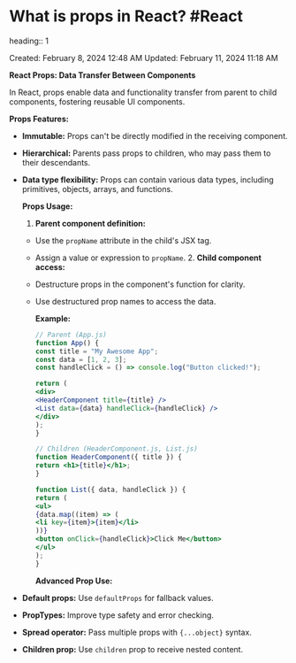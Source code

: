 # What is props in React? #React
heading:: 1

Created: February 8, 2024 12:48 AM
Updated: February 11, 2024 11:18 AM

**React Props: Data Transfer Between Components**

In React, props enable data and functionality transfer from parent to child components, fostering reusable UI components.

**Props Features:**
- **Immutable:** Props can't be directly modified in the receiving component.
- **Hierarchical:** Parents pass props to children, who may pass them to their descendants.
- **Data type flexibility:** Props can contain various data types, including primitives, objects, arrays, and functions.
  
  **Props Usage:**
  
  1. **Parent component definition:**
	- Use the `propName` attribute in the child's JSX tag.
	- Assign a value or expression to `propName`.
	  2. **Child component access:**
	- Destructure props in the component's function for clarity.
	- Use destructured prop names to access the data.
	  
	  **Example:**
	  
	  ```jsx
	  // Parent (App.js)
	  function App() {
	  const title = "My Awesome App";
	  const data = [1, 2, 3];
	  const handleClick = () => console.log("Button clicked!");
	  
	  return (
	  <div>
	  <HeaderComponent title={title} />
	  <List data={data} handleClick={handleClick} />
	  </div>
	  );
	  }
	  
	  // Children (HeaderComponent.js, List.js)
	  function HeaderComponent({ title }) {
	  return <h1>{title}</h1>;
	  }
	  
	  function List({ data, handleClick }) {
	  return (
	  <ul>
	  {data.map((item) => (
	  <li key={item}>{item}</li>
	  ))}
	  <button onClick={handleClick}>Click Me</button>
	  </ul>
	  );
	  }
	  
	  ```
	  
	  **Advanced Prop Use:**
- **Default props:** Use `defaultProps` for fallback values.
- **PropTypes:** Improve type safety and error checking.
- **Spread operator:** Pass multiple props with `{...object}` syntax.
- **Children prop:** Use `children` prop to receive nested content.